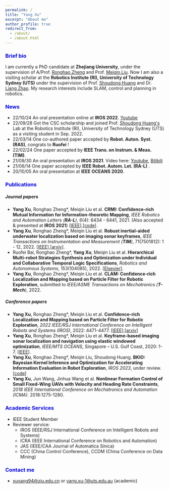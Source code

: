 ```yaml
---
permalink: /
title: "Yang Xu"
excerpt: "About me"
author_profile: true
redirect_from: 
  - /about/
  - /about.html
---
```


### <font color="#0000dd">Brief bio</font>

I am currently a PhD candidate at **Zhejiang University**, under the supervision of A/Prof. [Ronghao Zheng](https://person.zju.edu.cn/ronghaozheng) and Prof. [Meiqin Liu](https://person.zju.edu.cn/mliu). Now I am also a visiting scholar at the **Robotics Institute (RI), University of Technology Sydney (UTS)** under the supervision of Prof. [Shoudong Huang](https://www.uts.edu.au/staff/shoudong.huang) and Dr. [Liang Zhao](https://profiles.uts.edu.au/Liang.Zhao). My research interests include SLAM, control and planning in robotics.

### <font color="#0000dd">News</font>

- 22/10/24 An oral presentation online at **IROS 2022**. [Youtube](https://youtu.be/t7awYSnC2dw)
- 22/09/28 Got the CSC scholarship and joined Prof. [Shoudong Huang's](https://www.uts.edu.au/staff/shoudong.huang) Lab at the Robotics Institute (RI), University of Technology Sydney (UTS) as a visiting student in Sep. 2022.
- 22/03/14 One co-authored paper accepted by **Robot. Auton. Syst. (RAS)**, congrats to **Ruofei** !
- 22/02/24 One paper accepted by **IEEE Trans. on Instrum. & Meas. (TIM)**.
- 21/09/30 An oral presentation at **IROS 2021**. Video here: [Youtube](https://youtu.be/pUcGST2W_m8), [Bilibili](https://www.bilibili.com/video/BV1vQ4y1e77y?share_source=copy_web)
- 21/06/14 One paper accepted by **IEEE Robot. Autom. Let. (RA-L)** .
- 20/10/05 An oral presentation at **IEEE OCEANS 2020**.

### <font color="#0000dd">Publications</font>

##### Journal papers

- **Yang Xu**, Ronghao Zheng\*, Meiqin Liu et al. **CRMI: Confidence-rich Mutual Information for Information-theoretic Mapping**, *IEEE Robotics and Automation Letters (**RA-L**)*, 6(4): 6434 - 6441, 2021. (Also accepted & presented at **IROS 2021**) [[IEEE](https://ieeexplore.ieee.org/document/9466474)],[[code](https://github.com/Shepherd-Gregory/CRMI)].
- **Yang Xu**, Ronghao Zheng\*, Meiqin Liu et al. **Robust inertial-aided underwater localization based on imaging sonar keyframes**, *IEEE Transactions on Instrumentation and Measurement (**TIM**)*, 71(7501812): 1 - 12, 2022. [[IEEE](https://ieeexplore.ieee.org/document/9729232)],[[arxiv](https://arxiv.org/abs/2106.16032)].
- Ruofei Bai, Ronghao Zheng\*, **Yang Xu**, Meiqin Liu et al. **Hierarchical Multi-robot Strategies Synthesis and Optimization under Individual and Collaborative Temporal Logic Specifications**, *Robotics and Autonomous Systems*, 153(104085), 2022. [[Elsevier](https://doi.org/10.1016/j.robot.2022.104085)]. 
- **Yang Xu**, Ronghao Zheng*, Meiqin Liu et al.  **CLAM: Confidence-rich Localization and Mapping based on Particle Filter for Robotic Exploration**, submitted to *IEEE/ASME Transactions on Mechatronics (**T-Mech**)*, 2022. 

##### Conference papers

- **Yang Xu**, Ronghao Zheng\*, Meiqin Liu et al. **Confidence-rich Localization and Mapping based on Particle Filter for Robotic Exploration**, *2022 IEEE/RSJ International Conference on Intelligent Robots and Systems (IROS)*, 2022: 4471-4477. [[IEEE](https://ieeexplore.ieee.org/document/9981251)],[[arxiv](https://arxiv.org/abs/2202.09631)]
- **Yang Xu**, Ronghao Zheng\*, Meiqin Liu et al. **Keyframe-based imaging sonar localization and navigation using elastic windowed optimization**, *IEEE/MTS OCEANS*, Singapore – U.S. Gulf Coast, 2020: 1-7. [[IEEE](https://ieeexplore.ieee.org/document/9389045)].
- **Yang Xu**, Ronghao Zheng\*, Meiqin Liu, Shoudong Huang. **BKIO: Bayesian Kernel Inference and Optimization for Accelerating Information Evaluation in Robot Exploration**, *IROS 2023*, under review.[[code](https://github.com/Shepherd-Gregory/BKI-exploration)]
- **Yang Xu**, Jun Wang, Jinhua Wang et al. **Nonlinear Formation Control of Small Fixed-Wing UAVs with Velocity and Heading Rate Constraints**, *2018 IEEE International Conference on Mechatronics and Automation (ICMA)*. 2018:1275-1280.

### <font color="#0000dd">Academic Services</font>

- IEEE Student Member
- Reviewer service:
  - IROS (IEEE/RSJ International Conference on Intelligent Robots and Systems)
  - ICRA (IEEE International Conference on Robotics and Automation)
  - JAS (IEEE/CAA Journal of Automatica Sinica)
  - CCC (China Control Conference), CCDM (China Conference on Data Mining)

### <font color="#0000dd">Contact me</font>

- xuyang94@zju.edu.cn or yang.xu-1@uts.edu.au (academic)
